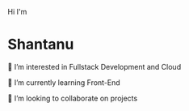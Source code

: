 Hi I'm <h1>Shantanu</h1>

  👀 I’m interested in Fullstack Development and Cloud
  
  🌱 I’m currently learning Front-End
  
  💞️ I’m looking to collaborate on projects
<!---
shantanu2625/shantanu2625 is a ✨ special ✨ repository because its `README.md` (this file) appears on your GitHub profile.
You can click the Preview link to take a look at your changes.
--->
